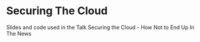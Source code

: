 # Securing The Cloud
Slides and code used in the Talk Securing the Cloud - How Not to End Up In The News